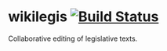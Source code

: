 # wikilegis [![Build Status](https://travis-ci.org/labhackercd/new-wikilegis.svg?branch=master)](https://travis-ci.org/labhackercd/new-wikilegis)

Collaborative editing of legislative texts.
